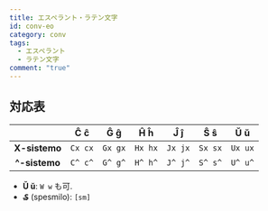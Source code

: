 ```yaml
---
title: エスペラント・ラテン文字
id: conv-eo
category: conv
tags:
  - エスペラント
  - ラテン文字
comment: "true"
---
```


<HLConverter src="/conv/tsv/eo.tsv" />

## 対応表

|               | Ĉ ĉ   | Ĝ ĝ   | Ĥ ĥ   | Ĵ ĵ   | Ŝ ŝ   | Ŭ ŭ    |
|:-------------:|:-----:|:-----:|:-----:|:-----:|:-----:|:------:|
| **X-sistemo** |`Cx cx`|`Gx gx`|`Hx hx`|`Jx jx`|`Sx sx`|`Ux ux` |
| **^-sistemo** |`C^ c^`|`G^ g^`|`H^ h^`|`J^ j^`|`S^ s^`|`U^ u^` |

- **Ŭ ŭ**: `W w` も可.
- **₷** (spesmilo): `[sm]`
